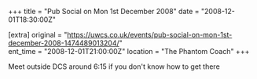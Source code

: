+++
title = "Pub Social on Mon 1st December 2008"
date = "2008-12-01T18:30:00Z"

[extra]
original = "https://uwcs.co.uk/events/pub-social-on-mon-1st-december-2008-1474489013204/"    
ent_time = "2008-12-01T21:00:00Z"
location = "The Phantom Coach"
+++

Meet outside DCS around 6:15 if you don't know how to get there

